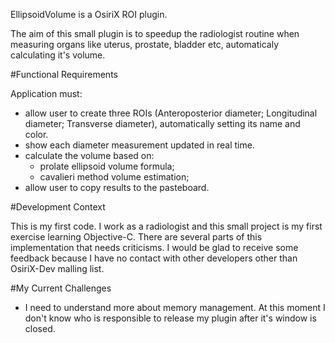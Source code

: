 EllipsoidVolume is a OsiriX ROI plugin.

The aim of this small plugin is to speedup the radiologist routine when measuring organs like uterus, prostate, bladder etc, automaticaly calculating it's volume.

#Functional Requirements

Application must:
- allow user to create three ROIs (Anteroposterior diameter; Longitudinal diameter; Transverse diameter), automatically setting its name and color.
- show each diameter measurement updated in real time.
- calculate the volume based on:
    * prolate ellipsoid volume formula;
    * cavalieri method volume estimation;
- allow user to copy results to the pasteboard.


#Development Context

This is my first code. I work as a radiologist and this small project is my first exercise learning Objective-C. There are several parts of this implementation that needs criticisms. I would be glad to receive some feedback because I have no contact with other developers other than OsiriX-Dev malling list.

#My Current Challenges

- I need to understand more about memory management. At this moment I don't know who is responsible to release my plugin after it's window is closed.
